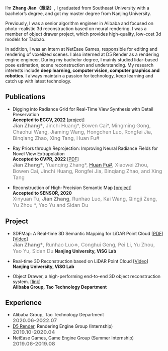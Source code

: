 



I’m **Zhang Jian（章坚）**, I graduated from Southeast University with a bachelor’s degree, and got my master degree from Nanjing University.

Previously, I was a senior algorithm engineer in Alibaba and focused on photo-realistic 3d reconstruction based on neural rendering. I was a member of object drawer project, which provides high-quality, low-cost 3d models for Taobao. 

In addition, I was an intern at NetEase Games, responsible for editing and rendering of voxelized scenes. I also interned at D5 Render as a rendering engine engineer. During my bachelor degree, I mainly studied lidar-based pose estimation, scene reconstruction and understanding. My research interests include **deep learning, computer vision, computer graphics and robotics**. I always maintain a passion for technology, keep learning and catch up with latest technology.

## Publications

- Digging into Radiance Grid for Real-Time View Synthesis with Detail Preservation <br> **Accepted to ECCV, 2022** [<a href="https://misslovery.github.io/project/hrsrg/index.html">project</a>]<br> 
  <font color=gray size=3><b>Jian Zhang*</b>, Jinchi Huang*, Bowen Cai*, Mingming Gong, Chaohui Wang, Jiaming Wang, Hongchen Luo, Rongfei Jia, Binqiang Zhao, Xing Tang, Huan Fu#</font>
<font style="line-height:0%;"></font>


- Ray Priors through Reprojection: Improving Neural Radiance Fields for Novel View Extrapolation <br> **Accepted to CVPR, 2022** [<a href="https://arxiv.org/abs/2205.05922">PDF</a>]<br> 
  <font color=gray size=3><b>Jian Zhang*</b>, Yuanqing Zhang*, <a href="https://hufu6371.github.io/huanfu/">Huan Fu#</a>, Xiaowei Zhou, Bowen Cai, Jinchi Huang, Rongfei Jia, Binqiang Zhao, and Xing Tang</font>
<font style="line-height:0%;"></font>

- Reconstruction of High-Precision Semantic Map [<a href="https://txycircle.github.io/files/projects/index_sensors.html">project</a>] <br>**Accepted to SENSOR, 2020** <br> 
  <font color=gray size=3>Xinyuan Tu, <b>Jian Zhang</b>, Runhao Luo, Kai Wang, Qingji Zeng, Yu Zhou *, Yao Yu and Sidan Du</font>
<font style="line-height:0%;"></font>

## Project

- SDFMap: A Real-time 3D Semantic Mapping for LiDAR Point Cloud 
  [<a href="./assets/iros2020.pdf" download>PDF</a>] [<a href="./assets/ICRA19_0880_VI_i.mp4" download>Video</a>]<br>
  <font color=gray size=3><b>Jian Zhang*</b>, Runhao Luo∗, Conghui Geng, Pei Li, Yu Zhou, Yao Yu, Sidan Du</font> **Nanjing University, ViSG Lab**

<font style="line-height:0%;"></font>

- Real-time 3D Reconstruction based on LiDAR Point Cloud [<a href="./assets/IROS18_0838_VI_i.mp4" download>Video</a>]<br> **Nanjing University, ViSG Lab**

<font style="line-height:0%;"></font>

- Object Drawer, a high-performing end-to-end 3D object reconstruction system. [<a href="https://tech.taobao.org/objectdrawer">link</a>] <br> **Alibaba Group, Tao Technology Department**

## Experience

<ul class="experience-list">
    <li class="experience-item">
        <div class="experience-details">
            Alibaba Group, Tao Technology Department
        </div>
        <div class="experience-date">
            <font color=gray size=3><b>2020.06-2022.07</b></font>
        </div>
    </li>
    <li class="experience-item">
        <div class="experience-details">
            <a href="https://www.d5render.com/">D5 Render</a>, Rendering Engine Group (Internship)
        </div>
        <div class="experience-date">
            <font color=gray size=3><b>2019.10-2020.04</b></font>
        </div>
    </li>
    <li class="experience-item">
        <div class="experience-details">
            NetEase Games, Game Engine Group (Summer Internship)
        </div>
        <div class="experience-date">
            <font color=gray size=3><b>2019.06-2019.08</b></font>
        </div>
    </li>
</ul>
